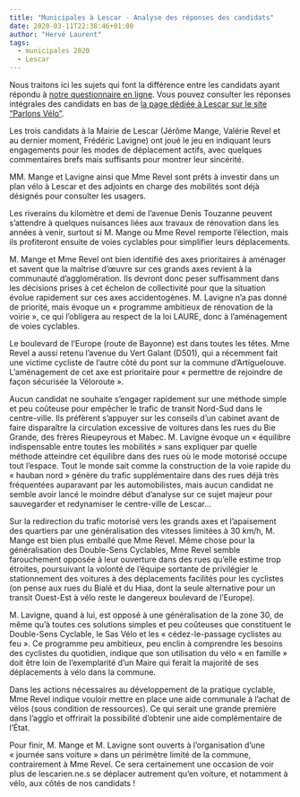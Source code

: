 ```yaml
---
title: "Municipales à Lescar - Analyse des réponses des candidats"
date: 2020-03-11T22:38:46+01:00
author: "Hervé Laurent"
tags:
  - municipales 2020
  - Lescar
---
```


Nous traitons ici les sujets qui font la différence entre les candidats ayant répondu à [notre questionnaire en ligne](https://municipales2020.parlons-velo.fr/q/24880). Vous pouvez consulter les réponses intégrales des candidats en bas de [la page dédiée à Lescar sur le site “Parlons Vélo”](https://municipales2020.parlons-velo.fr/e/25205).

Les trois candidats à la Mairie de Lescar (Jérôme Mange, Valérie Revel et au dernier moment, Frédéric Lavigne) ont joué le jeu en indiquant leurs engagements pour les modes de déplacement actifs, avec quelques commentaires brefs mais suffisants pour montrer leur sincérité.

MM. Mange et Lavigne ainsi que Mme Revel sont prêts à investir dans un plan vélo à Lescar et des adjoints en charge des mobilités sont déjà désignés pour consulter les usagers.

Les riverains du kilomètre et demi de l’avenue Denis Touzanne peuvent s’attendre à quelques nuisances liées aux travaux de rénovation dans les années à venir, surtout si M. Mange ou Mme Revel remporte l’élection, mais ils profiteront ensuite de voies cyclables pour simplifier leurs déplacements.

M. Mange et Mme Revel ont bien identifié des axes prioritaires à aménager et savent que la maîtrise d’œuvre sur ces grands axes revient à la communauté d’agglomération. Ils devront donc peser suffisamment dans les décisions prises à cet échelon de collectivité pour que la situation évolue rapidement sur ces axes accidentogènes. M. Lavigne n’a pas donné de priorité, mais évoque un « programme ambitieux de rénovation de la voirie », ce qui l’obligera au respect de la loi LAURE, donc à l’aménagement de voies cyclables.

Le boulevard de l’Europe (route de Bayonne) est dans toutes les têtes. Mme Revel a aussi retenu l’avenue du Vert Galant (D501), qui a récemment fait une victime cycliste de l’autre côté du pont sur la commune d’Artiguelouve. L’aménagement de cet axe est prioritaire pour « permettre de rejoindre de façon sécurisée la Véloroute ».

Aucun candidat ne souhaite s’engager rapidement sur une méthode simple et peu coûteuse pour empêcher le trafic de transit Nord-Sud dans le centre-ville. Ils préfèrent s’appuyer sur les conseils d’un cabinet avant de faire disparaître la circulation excessive de voitures dans les rues du Bie Grande, des frères Rieupeyrous et Mabec. M. Lavigne évoque un « équilibre indispensable entre toutes les mobilités » sans expliquer par quelle méthode atteindre cet équilibre dans des rues où le mode motorisé occupe tout l’espace. Tout le monde sait comme la construction de la voie rapide du « hauban nord » génère du trafic supplémentaire dans des rues déjà très fréquentées auparavant par les automobilistes, mais aucun candidat ne semble avoir lancé le moindre début d’analyse sur ce sujet majeur pour sauvegarder et redynamiser le centre-ville de Lescar…

Sur la redirection du trafic motorisé vers les grands axes et l’apaisement des quartiers par une généralisation des vitesses limitées à 30 km/h, M. Mange est bien plus emballé que Mme Revel. Même chose pour la généralisation des Double-Sens Cyclables, Mme Revel semble farouchement opposée à leur ouverture dans des rues qu’elle estime trop étroites, poursuivant la volonté de l’équipe sortante de privilégier le stationnement des voitures à des déplacements facilités pour les cyclistes (on pense aux rues du Bialé et du Hiaa, dont la seule alternative pour un transit Ouest-Est à vélo reste le dangereux boulevard de l’Europe). 

M. Lavigne, quand à lui, est opposé à une généralisation de la zone 30, de même qu’à toutes ces solutions simples et peu coûteuses que constituent le Double-Sens Cyclable, le Sas Vélo et les « cédez-le-passage cyclistes au feu ». Ce programme peu ambitieux, peu enclin à comprendre les besoins des cyclistes du quotidien, indique que son utilisation du vélo « en famille » doit être loin de l’exemplarité d’un Maire qui ferait la majorité de ses déplacements à vélo dans la commune.

Dans les actions nécessaires au développement de la pratique cyclable, Mme Revel indique vouloir mettre en place une aide communale à l’achat de vélos (sous condition de ressources). Ce qui serait une grande première dans l’agglo et offrirait la possibilité d’obtenir une aide complémentaire de l’État.

Pour finir, M. Mange et M. Lavigne sont ouverts à l’organisation d’une « journée sans voiture » dans un périmètre limité de la commune, contrairement à Mme Revel. Ce sera certainement une occasion de voir plus de lescarien.ne.s se déplacer autrement qu’en voiture, et notamment à vélo, aux côtés de nos candidats !